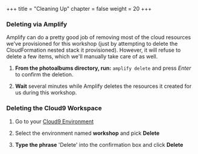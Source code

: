 +++
title = "Cleaning Up"
chapter = false
weight = 20
+++

### Deleting via Amplify

Amplify can do a pretty good job of removing most of the cloud resources we've provisioned for this workshop (just by attempting to delete the CloudFormation nested stack it provisioned). However, it will refuse to delete a few items, which we'll manually take care of as well.

1. **From the photoalbums directory, run:** `amplify delete` and press *Enter* to confirm the deletion.

2. **Wait** several minutes while Amplify deletes the resources it created for us during this workshop.

### Deleting the Cloud9 Workspace

1. Go to your [Cloud9 Environment](https://us-east-1.console.aws.amazon.com/cloud9/home?region=us-east-1)

2. Select the environment named **workshop** and pick **Delete**

3. **Type the phrase** 'Delete' into the confirmation box and click **Delete**
